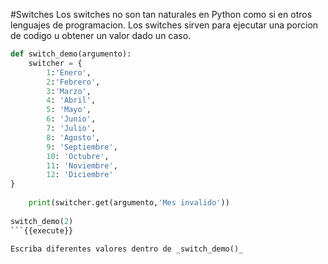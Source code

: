 #Switches
Los switches no son tan naturales en Python como si en otros lenguajes de programacion. Los switches sirven para ejecutar una porcion de codigo u obtener un valor dado un caso.


```python
def switch_demo(argumento):
    switcher = {
        1:'Enero',
        2:'Febrero',
        3:'Marzo',
        4: 'Abril',
        5: 'Mayo',
        6: 'Junio',
        7: 'Julio',
        8: 'Agosto',
        9: 'Septiembre',
        10: 'Octubre',
        11: 'Noviembre',
        12: 'Diciembre'
}
    
    print(switcher.get(argumento,'Mes invalido'))
    
switch_demo(2) 
```{{execute}}

Escriba diferentes valores dentro de _switch_demo()_
